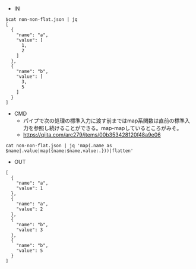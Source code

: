 - IN
```
$cat non-non-flat.json | jq
[
  {
    "name": "a",
    "value": [
      1,
      2
    ]
  },
  {
    "name": "b",
    "value": [
      3,
      5
    ]
  }
]
```

- CMD
  - パイプで次の処理の標準入力に渡す前まではmap系関数は直前の標準入力を参照し続けることができる。map-mapしているところがみそ。
  - https://qiita.com/arc279/items/00b353428120f48a9e06

```
cat non-non-flat.json | jq 'map(.name as $name|.value|map({name:$name,value:.}))|flatten'
```

- OUT
```
[
  {
    "name": "a",
    "value": 1
  },
  {
    "name": "a",
    "value": 2
  },
  {
    "name": "b",
    "value": 3
  },
  {
    "name": "b",
    "value": 5
  }
]
```
